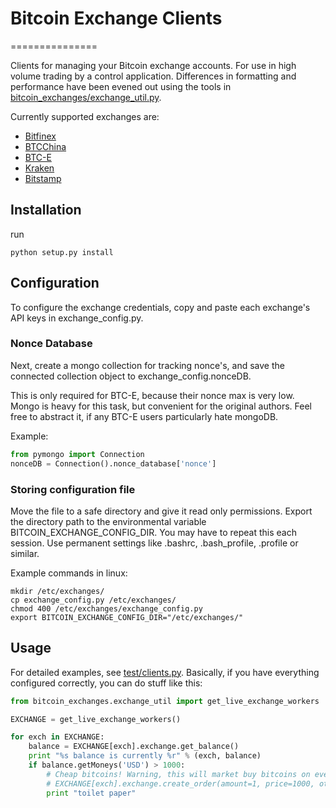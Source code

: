 # Bitcoin Exchange Clients
===============

Clients for managing your Bitcoin exchange accounts. For use in high volume trading by a control application.
Differences in formatting and performance have been evened out using the tools in [bitcoin_exchanges/exchange_util.py](https://github.com/coinapult/bitcoin_exchanges/blob/master/bitcoin_exchanges/exchange_util.py).

Currently supported exchanges are:

+ [Bitfinex](https://www.bitfinex.com/?refcode=xknTcTvLS2)
+ [BTCChina](https://btcchina.com)
+ [BTC-E](https://btc-e.com)
+ [Kraken](https://www.kraken.com/)
+ [Bitstamp](https://bitstamp.net)

## Installation
run
```
python setup.py install
```

## Configuration
To configure the exchange credentials, copy and paste each exchange's API keys in exchange_config.py.

### Nonce Database
Next, create a mongo collection for tracking nonce's, and save the connected collection object to
exchange_config.nonceDB.

This is only required for BTC-E, because their nonce max is very low. Mongo is heavy
 for this task, but convenient for the original authors. Feel free to abstract it, if any BTC-E users particularly hate
 mongoDB.

Example:

```python
from pymongo import Connection
nonceDB = Connection().nonce_database['nonce']
```

### Storing configuration file
Move the file to a safe directory and give it read only permissions. Export the directory path to the
environmental variable BITCOIN_EXCHANGE_CONFIG_DIR. You may have to repeat this each session. Use permanent settings like
.bashrc, .bash_profile, .profile or similar.

Example commands in linux:

```
mkdir /etc/exchanges/
cp exchange_config.py /etc/exchanges/
chmod 400 /etc/exchanges/exchange_config.py
export BITCOIN_EXCHANGE_CONFIG_DIR="/etc/exchanges/"
```

## Usage
For detailed examples, see [test/clients.py](https://github.com/coinapult/bitcoin_exchanges/blob/master/test/clients.py).
Basically, if you have everything configured correctly, you can do stuff like this:

```python
from bitcoin_exchanges.exchange_util import get_live_exchange_workers

EXCHANGE = get_live_exchange_workers()

for exch in EXCHANGE:
    balance = EXCHANGE[exch].exchange.get_balance()
    print "%s balance is currently %r" % (exch, balance)
    if balance.getMoneys('USD') > 1000:
        # Cheap bitcoins! Warning, this will market buy bitcoins on every live exchange :D
        # EXCHANGE[exch].exchange.create_order(amount=1, price=1000, otype='bid')
        print "toilet paper"
```
